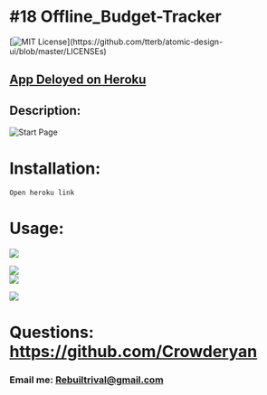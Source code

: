 # #18 Offline_Budget-Tracker

[![MIT License](https://img.shields.io/apm/l/atomic-design-ui.svg?)](https://github.com/tterb/atomic-design-ui/blob/master/LICENSEs)

## [App Deloyed on Heroku](https://progressive-budget-rr.herokuapp.com)

## Description:

![Start Page](./images/.png)

# Installation:

    Open heroku link

# Usage:

![](./images/.png)

![](./images/.png)  
![](./images/.png)

![](./images/.png)

# Questions: https://github.com/Crowderyan

### Email me: <a href="mailto:Rebuiltrival@gmail.com" hspace="20">Rebuiltrival@gmail.com</a>
